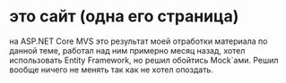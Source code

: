 # это сайт (одна его страница)
на ASP.NET Core MVS это результат моей отработки материала по данной теме,
работал над ним примерно месяц назад, хотел использовать Entity Framework, но решил обойтись Mock`ами.
Решил вообще ничего не менять так как не хотел опоздать.
 
